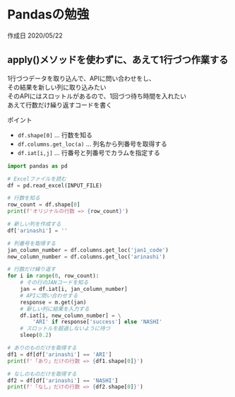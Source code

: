 # Pandasの勉強

作成日 2020/05/22

## apply()メソッドを使わずに、あえて1行づつ作業する

1行づつデータを取り込んで、APIに問い合わせをし、\
その結果を新しい列に取り込みたい\
そのAPIにはスロットルがあるので、1回づつ待ち時間を入れたい\
あえて行数だけ繰り返すコードを書く

ポイント

- `df.shape[0]` ... 行数を知る
- `df.columns.get_loc(a)` ... 列名から列番号を取得する
- `df.iat[i,j]` ... 行番号と列番号でカラムを指定する

```python
import pandas as pd

# Excelファイルを読む
df = pd.read_excel(INPUT_FILE)

# 行数を知る
row_count = df.shape[0]
print(f'オリジナルの行数 => {row_count}')

# 新しい列を作成する
df['arinashi'] = ''

# 列番号を取得する
jan_column_number = df.columns.get_loc('jan1_code')
new_column_number = df.columns.get_loc('arinashi')

# 行数だけ繰り返す
for i in range(0, row_count):
    # その行のJANコードを知る
    jan = df.iat[i, jan_column_number]
    # APIに問い合わせする
    response = m.get(jan)
    # 新しい列に結果を入力する
    df.iat[i, new_column_number] = \
        'ARI' if response['success'] else 'NASHI'
    # スロットルを超過しないように待つ
    sleep(0.2)

# ありのものだけを取得する
df1 = df[df['arinashi'] == 'ARI']
print(f'「あり」だけの行数 => {df1.shape[0]}')

# なしのものだけを取得する
df2 = df[df['arinashi'] == 'NASHI']
print(f'「なし」だけの行数 => {df2.shape[0]}')
```
